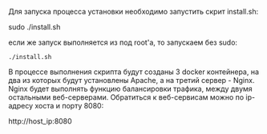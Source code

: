 
Для запуска процесса установки необходимо запустить скрит install.sh:

 sudo ./install.sh

если же запуск выполняется из под root'а, то запускаем без sudo:

    ./install.sh

В процессе выполнения скрипта будут созданы 3 docker контейнера, на два из которых будут установлены Apache, а на третий сервер - Nginx.
Nginx будет выполнять функцию балансировки трафика, между двумя остальными веб-серверами. 
Обратиться к веб-сервисам можно по ip-адресу хоста и порту 8080:

http://host_ip:8080
